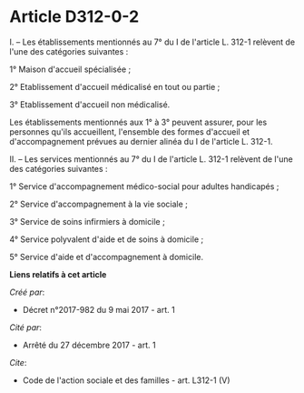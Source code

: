 # Article D312-0-2

I. – Les établissements mentionnés au 7° du I de l'article L. 312-1 relèvent de l'une des catégories suivantes : 

1° Maison d'accueil spécialisée ; 

2° Etablissement d'accueil médicalisé en tout ou partie ; 

3° Etablissement d'accueil non médicalisé. 

Les établissements mentionnés aux 1° à 3° peuvent assurer, pour les personnes qu'ils accueillent, l'ensemble des formes
d'accueil et d'accompagnement prévues au dernier alinéa du I de l'article L. 312-1. 

II. – Les services mentionnés au 7° du I de l'article L. 312-1 relèvent de l'une des catégories suivantes : 

1° Service d'accompagnement médico-social pour adultes handicapés ; 

2° Service d'accompagnement à la vie sociale ; 

3° Service de soins infirmiers à domicile ; 

4° Service polyvalent d'aide et de soins à domicile ; 

5° Service d'aide et d'accompagnement à domicile.

**Liens relatifs à cet article**

_Créé par_:

  - Décret n°2017-982 du 9 mai 2017 - art. 1

_Cité par_:

  - Arrêté du 27 décembre 2017 - art. 1

_Cite_:

  - Code de l'action sociale et des familles - art. L312-1 (V)

